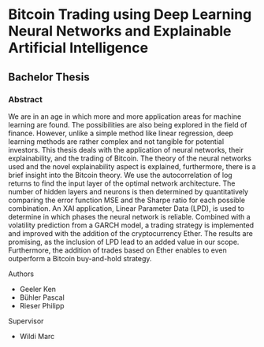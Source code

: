 # Bitcoin Trading using Deep Learning Neural Networks and Explainable Artificial Intelligence 
## Bachelor Thesis

### Abstract

We are in an age in which more and more application areas for machine learning are found. The possibilities are also being explored in the field of finance. However, unlike a simple method like linear regression, deep learning methods are rather complex and not tangible for potential investors. This thesis deals with the application of neural networks, their explainability, and the trading of Bitcoin. The theory of the neural networks used and the novel explainability aspect is explained, furthermore, there is a brief insight into the Bitcoin theory. We use the autocorrelation of log returns to find the input layer of the optimal network architecture. The number of hidden layers and neurons is then determined by quantitatively comparing the error function MSE and the Sharpe ratio for each possible combination. An XAI application, Linear Parameter Data (LPD), is used to determine in which phases the neural network is reliable. Combined with a volatility prediction from a GARCH model, a trading strategy is implemented and improved with the addition of the cryptocurrency Ether. The results are promising, as the inclusion of LPD lead to an added value in our scope. Furthermore, the addition of trades based on Ether enables to even outperform a Bitcoin buy-and-hold strategy.

Authors
- Geeler Ken
- Bühler Pascal
- Rieser Philipp

Supervisor
- Wildi Marc

